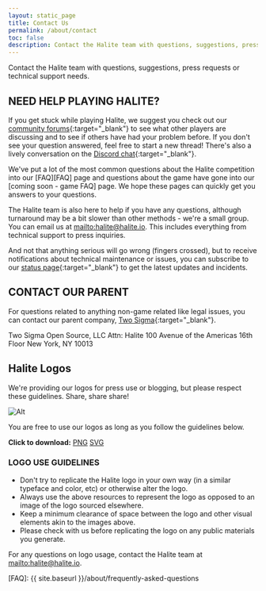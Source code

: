 ```yaml
---
layout: static_page
title: Contact Us
permalink: /about/contact
toc: false
description: Contact the Halite team with questions, suggestions, press requests or technical support needs.
---
```


Contact the Halite team with questions, suggestions, press requests or technical support needs.


## NEED HELP PLAYING HALITE?

If you get stuck while playing Halite, we suggest you check out our [community forums](https://forums.halite.io){:target="_blank"} to see what other players are discussing and to see if others have had your problem before. If you don't see your question answered, feel free to start a new thread! There's also a lively conversation on the [Discord chat](https://discordapp.com/invite/EqW8DCB){:target="_blank"}.

We've put a lot of the most common questions about the Halite competition into our [FAQ][FAQ] page and questions about the game have gone into our [coming soon - game FAQ] page. We hope these pages can quickly get you answers to your questions.

The Halite team is also here to help if you have any questions, although turnaround may be a bit slower than other methods - we're a small group. You can email us at <mailto:halite@halite.io>. This includes everything from technical support to press inquiries.

And not that anything serious will go wrong (fingers crossed), but to receive notifications about technical maintenance or issues, you can subscribe to our [status page](https://halite.statuspage.io){:target="_blank"} to get the latest updates and incidents.

## CONTACT OUR PARENT

For questions related to anything non-game related like legal issues, you can contact our parent company, [Two Sigma](https://www.twosigma.com){:target="_blank"}.

Two Sigma Open Source, LLC
Attn: Halite
100 Avenue of the Americas
16th Floor
New York, NY 10013


## Halite Logos

We're providing our logos for press use or blogging, but please respect these guidelines. Share, share share!

![Alt](/assets/images/full_logo.png "LOGO")

You are free to use our logos as long as you follow the guidelines below.

**Click to download:** [PNG](/assets/images/full_logo.png)  [SVG](/assets/images/full_logo.svg)

### LOGO USE GUIDELINES

* Don't try to replicate the Halite logo in your own way (in a similar typeface and color, etc) or otherwise alter the logo.
* Always use the above resources to represent the logo as opposed to an image of the logo sourced elsewhere.
* Keep a minimum clearance of space between the logo and other visual elements akin to the images above.
* Please check with us before replicating the logo on any public materials you generate.

For any questions on logo usage, contact the Halite team at <mailto:halite@halite.io>.

[FAQ]: {{ site.baseurl }}/about/frequently-asked-questions